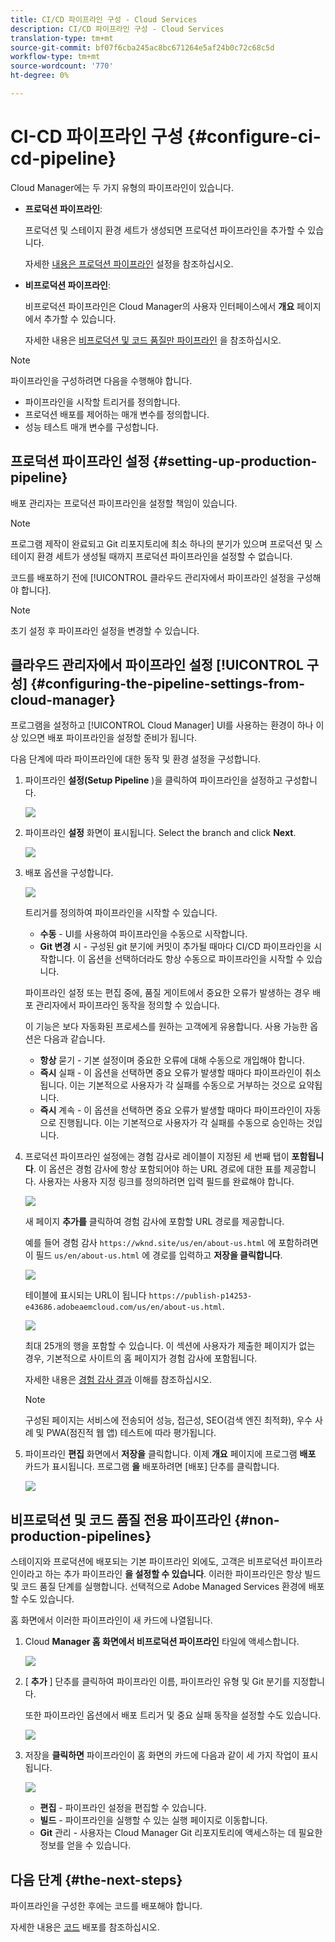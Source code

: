 ```yaml
---
title: CI/CD 파이프라인 구성 - Cloud Services
description: CI/CD 파이프라인 구성 - Cloud Services
translation-type: tm+mt
source-git-commit: bf07f6cba245ac8bc671264e5af24b0c72c68c5d
workflow-type: tm+mt
source-wordcount: '770'
ht-degree: 0%

---
```



# CI-CD 파이프라인 구성 {#configure-ci-cd-pipeline}

Cloud Manager에는 두 가지 유형의 파이프라인이 있습니다.

* **프로덕션 파이프라인**:

   프로덕션 및 스테이지 환경 세트가 생성되면 프로덕션 파이프라인을 추가할 수 있습니다.

   자세한 [내용은 프로덕션 파이프라인](configure-pipeline.md#setting-up-the-pipeline) 설정을 참조하십시오.

* **비프로덕션 파이프라인**:

   비프로덕션 파이프라인은 Cloud Manager의 사용자 인터페이스에서 **개요** 페이지에서 추가할 수 있습니다.

   자세한 내용은 [비프로덕션 및 코드 품질만 파이프라인](configure-pipeline.md#non-production-pipelines) 을 참조하십시오.

>[!NOTE]
>파이프라인을 구성하려면 다음을 수행해야 합니다.
> * 파이프라인을 시작할 트리거를 정의합니다.
> * 프로덕션 배포를 제어하는 매개 변수를 정의합니다.
> * 성능 테스트 매개 변수를 구성합니다.


## 프로덕션 파이프라인 설정 {#setting-up-production-pipeline}

배포 관리자는 프로덕션 파이프라인을 설정할 책임이 있습니다.

>[!NOTE]
>프로그램 제작이 완료되고 Git 리포지토리에 최소 하나의 분기가 있으며 프로덕션 및 스테이지 환경 세트가 생성될 때까지 프로덕션 파이프라인을 설정할 수 없습니다.

코드를 배포하기 전에 [!UICONTROL 클라우드 관리자에서 파이프라인 설정을 구성해야 합니다].

>[!NOTE]
>
>초기 설정 후 파이프라인 설정을 변경할 수 있습니다.

## 클라우드 관리자에서 파이프라인 설정 [!UICONTROL 구성] {#configuring-the-pipeline-settings-from-cloud-manager}

프로그램을 설정하고 [!UICONTROL Cloud Manager] UI를 사용하는 환경이 하나 이상 있으면 배포 파이프라인을 설정할 준비가 됩니다.

다음 단계에 따라 파이프라인에 대한 동작 및 환경 설정을 구성합니다.

1. 파이프라인 **설정(Setup Pipeline** )을 클릭하여 파이프라인을 설정하고 구성합니다.

   ![](assets/set-up-pipeline1.png)

1. 파이프라인 **설정** 화면이 표시됩니다. Select the branch and click **Next**.

   ![](assets/setup-1.png)

1. 배포 옵션을 구성합니다.

   ![](assets/setup-2.png)

   트리거를 정의하여 파이프라인을 시작할 수 있습니다.

   * **수동** - UI를 사용하여 파이프라인을 수동으로 시작합니다.
   * **Git 변경** 시 - 구성된 git 분기에 커밋이 추가될 때마다 CI/CD 파이프라인을 시작합니다. 이 옵션을 선택하더라도 항상 수동으로 파이프라인을 시작할 수 있습니다.

   파이프라인 설정 또는 편집 중에, 품질 게이트에서 중요한 오류가 발생하는 경우 배포 관리자에서 파이프라인 동작을 정의할 수 있습니다.

   이 기능은 보다 자동화된 프로세스를 원하는 고객에게 유용합니다. 사용 가능한 옵션은 다음과 같습니다.

   * **항상** 묻기 - 기본 설정이며 중요한 오류에 대해 수동으로 개입해야 합니다.
   * **즉시** 실패 - 이 옵션을 선택하면 중요 오류가 발생할 때마다 파이프라인이 취소됩니다. 이는 기본적으로 사용자가 각 실패를 수동으로 거부하는 것으로 요약됩니다.
   * **즉시** 계속 - 이 옵션을 선택하면 중요 오류가 발생할 때마다 파이프라인이 자동으로 진행됩니다. 이는 기본적으로 사용자가 각 실패를 수동으로 승인하는 것입니다.


1. 프로덕션 파이프라인 설정에는 경험 감사로 레이블이 지정된 세 번째 탭이 **포함됩니다**. 이 옵션은 경험 감사에 항상 포함되어야 하는 URL 경로에 대한 표를 제공합니다. 사용자는 사용자 지정 링크를 정의하려면 입력 필드를 완료해야 합니다.

   ![](assets/setup-3.png)

   새 페이지 **추가를** 클릭하여 경험 감사에 포함할 URL 경로를 제공합니다.

   예를 들어 경험 감사 `https://wknd.site/us/en/about-us.html` 에 포함하려면 이 필드 `us/en/about-us.html` 에 경로를 입력하고 **저장을 클릭합니다**.

   ![](assets/exp-audit4.png)

   테이블에 표시되는 URL이 됩니다 `https://publish-p14253-e43686.adobeaemcloud.com/us/en/about-us.html`.

   ![](assets/exp-audit5.png)

   최대 25개의 행을 포함할 수 있습니다. 이 섹션에 사용자가 제출한 페이지가 없는 경우, 기본적으로 사이트의 홈 페이지가 경험 감사에 포함됩니다.

   자세한 내용은 [경험 감사 결과](/help/implementing/cloud-manager/experience-audit-testing.md) 이해를 참조하십시오.

   >[!NOTE]
   > 구성된 페이지는 서비스에 전송되어 성능, 접근성, SEO(검색 엔진 최적화), 우수 사례 및 PWA(점진적 웹 앱) 테스트에 따라 평가됩니다.

1. 파이프라인 **편집** 화면에서 **저장을** 클릭합니다. 이제 **개요** 페이지에 프로그램 **배포** 카드가 표시됩니다. 프로그램 **을** 배포하려면 [배포] 단추를 클릭합니다.

   ![](assets/configure-pipeline5.png)


## 비프로덕션 및 코드 품질 전용 파이프라인 {#non-production-pipelines}

스테이지와 프로덕션에 배포되는 기본 파이프라인 외에도, 고객은 비프로덕션 파이프라인이라고 하는 추가 파이프라인 **을 설정할 수 있습니다**. 이러한 파이프라인은 항상 빌드 및 코드 품질 단계를 실행합니다. 선택적으로 Adobe Managed Services 환경에 배포할 수도 있습니다.

홈 화면에서 이러한 파이프라인이 새 카드에 나열됩니다.

1. Cloud **Manager 홈 화면에서 비프로덕션 파이프라인** 타일에 액세스합니다.

   ![](assets/configure-pipeline6.png)

1. [ **추가** ] 단추를 클릭하여 파이프라인 이름, 파이프라인 유형 및 Git 분기를 지정합니다.

   또한 파이프라인 옵션에서 배포 트리거 및 중요 실패 동작을 설정할 수도 있습니다.

   ![](assets/non-prod-pipe1.png)

1. 저장을 **클릭하면** 파이프라인이 홈 화면의 카드에 다음과 같이 세 가지 작업이 표시됩니다.

   ![](assets/configure-pipeline8.png)

   * **편집** - 파이프라인 설정을 편집할 수 있습니다.
   * **빌드** - 파이프라인을 실행할 수 있는 실행 페이지로 이동합니다.
   * **Git** 관리 - 사용자는 Cloud Manager Git 리포지토리에 액세스하는 데 필요한 정보를 얻을 수 있습니다.

## 다음 단계 {#the-next-steps}

파이프라인을 구성한 후에는 코드를 배포해야 합니다.

자세한 내용은 [코드](deploy-code.md) 배포를 참조하십시오.
